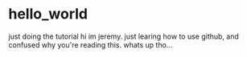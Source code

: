 # hello_world
just doing the tutorial
hi im jeremy. just learing how to use github, and confused why you're reading this. whats up tho...

